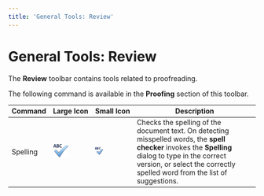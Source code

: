 ```yaml
---
title: 'General Tools: Review'
---
```

# General Tools: Review
The **Review** toolbar contains tools related to proofreading.

The following command is available in the **Proofing** section of this toolbar.

| Command | Large&nbsp;Icon | Small&nbsp;Icon | Description |
|---|---|---|---|
| Spelling | ![icon-review-proof-reading-spelling-check](../../../../images/Img20490.png) | ![icon-small-review-proof-reading-spelling-check](../../../../images/Img20788.png) | Checks the spelling of the document text. On detecting misspelled words, the **spell checker** invokes the **Spelling** dialog to type in the correct version, or select the correctly spelled word from the list of suggestions. |